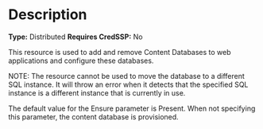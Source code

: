 # Description

**Type:** Distributed
**Requires CredSSP:** No

This resource is used to add and remove Content Databases to web applications
and configure these databases.

NOTE:
The resource cannot be used to move the database to a different SQL instance.
It will throw an error when it detects that the specified SQL instance is a
different instance that is currently in use.

The default value for the Ensure parameter is Present. When not specifying this
parameter, the content database is provisioned.
